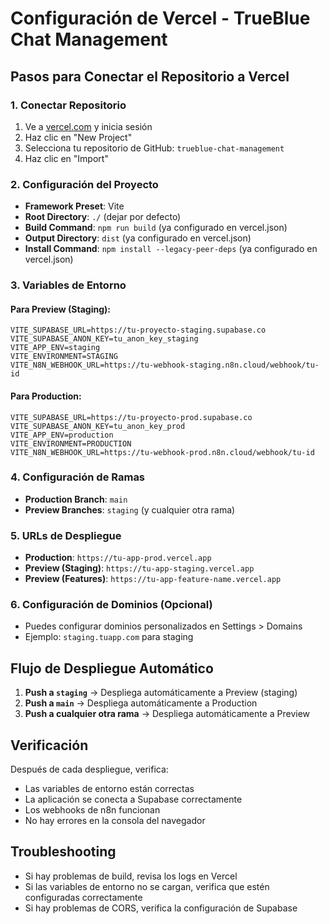 # Configuración de Vercel - TrueBlue Chat Management

## Pasos para Conectar el Repositorio a Vercel

### 1. Conectar Repositorio
1. Ve a [vercel.com](https://vercel.com) y inicia sesión
2. Haz clic en "New Project"
3. Selecciona tu repositorio de GitHub: `trueblue-chat-management`
4. Haz clic en "Import"

### 2. Configuración del Proyecto
- **Framework Preset**: Vite
- **Root Directory**: `./` (dejar por defecto)
- **Build Command**: `npm run build` (ya configurado en vercel.json)
- **Output Directory**: `dist` (ya configurado en vercel.json)
- **Install Command**: `npm install --legacy-peer-deps` (ya configurado en vercel.json)

### 3. Variables de Entorno

#### Para Preview (Staging):
```
VITE_SUPABASE_URL=https://tu-proyecto-staging.supabase.co
VITE_SUPABASE_ANON_KEY=tu_anon_key_staging
VITE_APP_ENV=staging
VITE_ENVIRONMENT=STAGING
VITE_N8N_WEBHOOK_URL=https://tu-webhook-staging.n8n.cloud/webhook/tu-id
```

#### Para Production:
```
VITE_SUPABASE_URL=https://tu-proyecto-prod.supabase.co
VITE_SUPABASE_ANON_KEY=tu_anon_key_prod
VITE_APP_ENV=production
VITE_ENVIRONMENT=PRODUCTION
VITE_N8N_WEBHOOK_URL=https://tu-webhook-prod.n8n.cloud/webhook/tu-id
```

### 4. Configuración de Ramas
- **Production Branch**: `main`
- **Preview Branches**: `staging` (y cualquier otra rama)

### 5. URLs de Despliegue
- **Production**: `https://tu-app-prod.vercel.app`
- **Preview (Staging)**: `https://tu-app-staging.vercel.app`
- **Preview (Features)**: `https://tu-app-feature-name.vercel.app`

### 6. Configuración de Dominios (Opcional)
- Puedes configurar dominios personalizados en Settings > Domains
- Ejemplo: `staging.tuapp.com` para staging

## Flujo de Despliegue Automático

1. **Push a `staging`** → Despliega automáticamente a Preview (staging)
2. **Push a `main`** → Despliega automáticamente a Production
3. **Push a cualquier otra rama** → Despliega automáticamente a Preview

## Verificación

Después de cada despliegue, verifica:
- Las variables de entorno están correctas
- La aplicación se conecta a Supabase correctamente
- Los webhooks de n8n funcionan
- No hay errores en la consola del navegador

## Troubleshooting

- Si hay problemas de build, revisa los logs en Vercel
- Si las variables de entorno no se cargan, verifica que estén configuradas correctamente
- Si hay problemas de CORS, verifica la configuración de Supabase
